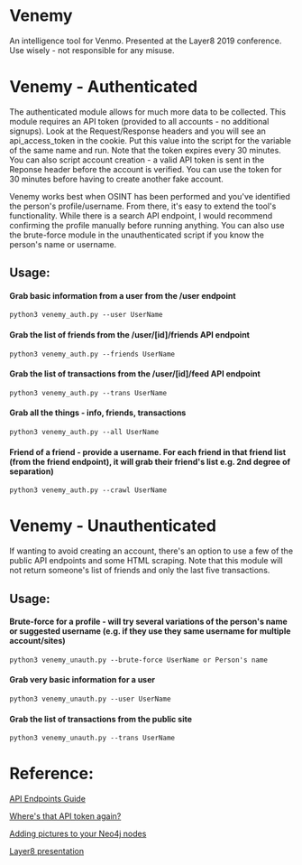# Venemy
An intelligence tool for Venmo. Presented at the Layer8 2019 conference. Use wisely - not responsible for any misuse.

# Venemy - Authenticated
The authenticated module allows for much more data to be collected. This module requires an API token (provided to all accounts - no additional signups). Look at the Request/Response headers and you will see an api_access_token in the cookie. Put this value into the script for the variable of the same name and run. Note that the token expires every 30 minutes. You can also script account creation - a valid API token is sent in the Reponse header before the account is verified. You can use the token for 30 minutes before having to create another fake account.

Venemy works best when OSINT has been performed and you've identified the person's profile/username. From there, it's easy to extend the tool's functionality. While there is a search API endpoint, I would recommend confirming the profile manually before running anything. You can also use the brute-force module in the unauthenticated script if you know the person's name or username.

## Usage:
#### Grab basic information from a user from the /user endpoint
    python3 venemy_auth.py --user UserName 

#### Grab the list of friends from the /user/[id]/friends API endpoint
    python3 venemy_auth.py --friends UserName

#### Grab the list of transactions from the /user/[id]/feed API endpoint
    python3 venemy_auth.py --trans UserName

#### Grab all the things - info, friends, transactions
    python3 venemy_auth.py --all UserName

#### Friend of a friend - provide a username. For each friend in that friend list (from the friend endpoint), it will grab their friend's list e.g. 2nd degree of separation)
    python3 venemy_auth.py --crawl UserName

# Venemy - Unauthenticated
If wanting to avoid creating an account, there's an option to use a few of the public API endpoints and some HTML scraping. Note that this module will not return someone's list of friends and only the last five transactions.

## Usage:
#### Brute-force for a profile - will try several variations of the person's name or suggested username (e.g. if they use they same username for multiple account/sites)
    python3 venemy_unauth.py --brute-force UserName or Person's name

#### Grab very basic information for a user
    python3 venemy_unauth.py --user UserName

#### Grab the list of transactions from the public site
    python3 venemy_unauth.py --trans UserName

# Reference:
[API Endpoints Guide](/reference/api_endpoints.md)

[Where's that API token again?](/reference/api_token)

[Adding pictures to your Neo4j nodes](/reference/neo4j_node_pictures.md)

[Layer8 presentation](/reference/venemy_layer8.pdf)

